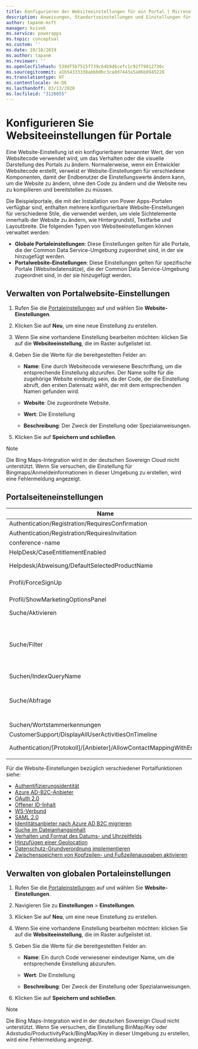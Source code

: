 ```yaml
---
title: Konfigurieren der Websiteeinstellungen für ein Portal | MicrosoftDocs
description: Anweisungen, Standortseinstellungen und Einstellungen für Portal- und globale Einstellungen für alle Portale im Unternehmen hinzuzufügen und zu konfigurieren.
author: tapanm-msft
manager: kvivek
ms.service: powerapps
ms.topic: conceptual
ms.custom: ''
ms.date: 10/18/2019
ms.author: tapanm
ms.reviewer: ''
ms.openlocfilehash: 539df5b7515f739c64b9d6cefc1c92f79812736c
ms.sourcegitcommit: a1b54333338abbb0bc3ca0d7443a5a06b8945228
ms.translationtype: HT
ms.contentlocale: de-DE
ms.lasthandoff: 03/13/2020
ms.locfileid: "3126055"
---
```

# <a name="configure-site-settings-for-portals"></a>Konfigurieren Sie Websiteeinstellungen für Portale

Eine Website-Einstellung ist ein konfigurierbarer benannter Wert, der von Websitecode verwendet wird, um das Verhalten oder die visuelle Darstellung des Portals zu ändern. Normalerweise, wenn ein Entwickler Websitecode erstellt, verweist er Website-Einstellungen für verschiedene Komponenten, damit der Endbenutzer die Einstellungswerte ändern kann, um die Website zu ändern, ohne den Code zu ändern und die Website neu zu kompilieren und bereitstellen zu müssen.

Die Beispielportale, die mit der Installation von Power Apps-Portalen verfügbar sind, enthalten mehrere konfigurierbare Website-Einstellungen für verschiedene Stile, die verwendet werden, um viele Sichtelemente innerhalb der Website zu ändern, wie Hintergrundstil, Textfarbe und Layoutbreite.
Die folgenden Typen von Websiteeinstellungen können verwaltet werden:

- **Globale Portaleinstellungen**: Diese Einstellungen gelten für alle Portale, die der Common Data Service-Umgebung zugeordnet sind, in der sie hinzugefügt werden.
- **Portalwebsite-Einstellungen**: Diese Einstellungen gelten für spezifische Portale (Websitedatensätze), die der Common Data Service-Umgebung zugeordnet sind, in der sie hinzugefügt werden.


## <a name="manage-portal-site-settings"></a>Verwalten von Portalwebsite-Einstellungen

1. Rufen Sie die [Portaleinstellungen](../manage-existing-portals.md#settings) auf und wählen Sie **Website-Einstellungen**.

2. Klicken Sie auf **Neu**, um eine neue Einstellung zu erstellen.

3. Wenn Sie eine vorhandene Einstellung bearbeiten möchten: klicken Sie auf die **Websiteeinstellung**, die im Raster aufgelistet ist.

4. Geben Sie die Werte für die bereitgestellten Felder an: 

    - **Name**: Eine durch Websitecode verwiesene Beschriftung, um die entsprechende Einstellung abzurufen. Der Name sollte für die zugehörige Website eindeutig sein, da der Code, der die Einstellung abruft, den ersten Datensatz wählt, der mit dem entsprechenden Namen gefunden wird.
    
    - **Website**: Die zugeordnete Website. 
    
    - **Wert**: Die Einstellung
    
    - **Beschreibung**: Der Zweck der Einstellung oder Spezialanweisungen.

5. Klicken Sie auf **Speichern und schließen**.

> [!NOTE] 
> Die Bing Maps-Integration wird in der deutschen Sovereign Cloud nicht unterstützt. Wenn Sie versuchen, die Einstellung für Bingmaps/Anmeldeinformationen in dieser Umgebung zu erstellen, wird eine Fehlermeldung angezeigt.

## <a name="portal-site-settings"></a>Portalseiteneinstellungen

|Name|Value|Beschreibung|
|----|-----|-----------|
|Authentication/Registration/RequiresConfirmation|FALSCH |Ein boolescher Wert von "Wahr" aktiviert die E-Mail-Bestätigung und deaktiviert die offene Registrierung. Standard: Falsch |
|Authentication/Registration/RequiresInvitation|FALSCH |Ein boolescher Wert von "Wahr" aktiviert die Einladungscodefunktion und deaktiviert die offene Registrierung. Standard: Falsch |
|conference-name|Portalkonferenz|Der Name eines adx_conference-Datensatzes, der die Konferenz für ein gegebenes Portal darstellt.|
|HelpDesk/CaseEntitlementEnabled|WAHR|Ein boolescher Wert, der angibt, ob Helpdesk-Anfrageberechtigung aktiviert ist. Standard: false|
|Helpdesk/Abweisung/DefaultSelectedProductName| |Der Name eines Produktdatensatzes, der das standardmäßig ausgewählte Produkt in der Dropdownliste ist, wird auf der Helpdesk-Fallabweisung angezeigt wird, wenn bei mehr als einem Produkt der Produkttypcode 100000001 gleicht.|
|Profil/ForceSignUp|FALSCH|Ein boolescher Wert der den Benutzer, wenn er auf "Wahr" festgelegt ist, seine Profilinformationen zu aktualisieren, bevor sie Zugriff auf die Websiteinhalte erhalten. Standard: Falsch|
|Profil/ShowMarketingOptionsPanel|WAHR|Ein boolescher Wert, der angibt, ob der Bereich angezeigt wird, in dem die Felder aufgeführt werden, in denen die Marketingkommunikationseinstellungen im Profil angegeben werden. Standard: Falsch|
|Suche/Aktivieren|WAHR|Ein boolescher Wert, der angibt, ob die Suche aktiviert ist oder nicht.|
|Suche/Filter|Content:adx_webpage;Events:adx_event,adx_eventschedule;<br>Blogs:adx_blog,adx_blogpost,adx_blogpostcomment;<br>Foren: adx_communityforum, adx_communityforumthread, adx_communityforumpost;<br>Ideas:adx_ideaforum,adx_idea,adx_ideacomment;<br>Probleme:adx_issueforum,adx_issue,adx_issuecomment;Help Desk:Vorfall|Eine Sammlung von Filteroptionen für logische Suchbegriffe. Wenn Sie hier einen Wert definieren, werden der Site-weiten Suche Dropdown-Filteroptionen hinzugefügt. Dieser Wert sollte in Form von Name/Wert-Paaren vorliegen, wobei Name und Wert durch einen Doppelpunkt und Paare durch ein Semikolon getrennt sind.<br>Zum Beispiel "Foren:adx_communityforum,adx_communityforumthread,adx_communityforumpost;Blogs:adx_blog,adx_blogpost,adx_blogpostcomment".|
|Suchen/IndexQueryName|Portalsuche|Der Name der Systemansicht wird von der Portalsucheabfrage verwendet. Standard: Portalsuche|
|Suche/Abfrage|+(@Query) _title:(@Query) _logicalname:adx_webpage~0.9^0.2<br> -_logicalname:adx_webfile~0.9 adx_partialurl:(@Query)<br> _logicalname:adx_blogpost~0.9^0.1 -_logicalname:adx_communityforumthread~0.9|Außerkraftsetzung der Abfrage für Standortssuche, um zusätzliche Gewichtungen und Filter anzuwenden. @Query ist der Abfragetext, der von einem Benutzer eingegeben wird. Lucene-Abfragesyntaxverweis: [https://lucene.apache.org/core/old_versioned_docs/versions/2_9_1/queryparsersyntax.html](https://lucene.apache.org/core/old_versioned_docs/versions/2_9_1/queryparsersyntax.html)| 
|Suchen/Wortstammerkennungen|Englisch|Die Sprache, die vom Wortstammerkennungsalgorithmus der Portalsuche verwendet wird. Standard: Englisch|
|CustomerSupport/DisplayAllUserActivitiesOnTimeline|FALSCH| |
|Authentication/[Protokoll]/[Anbieter]/AllowContactMappingWithEmail| |Zulassen der automatischen Zuordnung zu einem Kontaktdatensatz auf Grundlage der E-Mail-Adresse. Weitere Informationen erhalten Sie [hier](azure-ad-b2c.md#allow-auto-association-to-a-contact-record-based-on-email).|
|||

Für die Website-Einstellungen bezüglich verschiedener Portalfunktionen siehe:

- [Authentifizierungsidentität](set-authentication-identity.md)
- [Azure AD-B2C-Anbieter](azure-ad-b2c.md)
- [OAuth 2.0](configure-oauth2-settings.md)
- [Offener ID-Inhalt](configure-openid-settings.md)
- [WS-Verbund](configure-ws-federation-settings.md)
- [SAML 2.0](configure-saml2-settings.md)
- [Identitätsanbieter nach Azure AD B2C migrieren](migrate-identity-providers.md)
- [Suche im Dateianhangsinhalt](search-file-attachment.md)
- [Verhalten und Format des Datums- und Uhrzeitfelds](behavior-format-date-time-field.md)
- [Hinzufügen einer Geolocation](add-geolocation.md)
- [Datenschutz-Grundverordnung implementieren](https://docs.microsoft.com/dynamics365/customer-engagement/portals/implement-gdpr)
- [Zwischenspeichern von Kopfzeilen- und Fußzeilenausgaben aktivieren](https://docs.microsoft.com/dynamics365/customer-engagement/portals/enable-header-footer-output-caching)

## <a name="manage-global-portal-settings"></a>Verwalten von globalen Portaleinstellungen

1. Rufen Sie die [Portaleinstellungen](../manage-existing-portals.md#settings) auf und wählen Sie **Website-Einstellungen**.

2. Navigieren Sie zu **Einstellungen** &gt; **Einstellungen**.

3. Klicken Sie auf **Neu**, um eine neue Einstellung zu erstellen.

4. Wenn Sie eine vorhandene Einstellung bearbeiten möchten: klicken Sie auf die **Websiteeinstellung**, die im Raster aufgelistet ist.

5. Geben Sie die Werte für die bereitgestellten Felder an: 

    - **Name**: Ein durch Code verwiesener eindeutiger Name, um die entsprechende Einstellung abzurufen.

    - **Wert**: Die Einstellung

    - **Beschreibung**: Der Zweck der Einstellung oder Spezialanweisungen.

6. Klicken Sie auf **Speichern und schließen**.

> [!NOTE] 
> Die Bing Maps-Integration wird in der deutschen Sovereign Cloud nicht unterstützt. Wenn Sie versuchen, die Einstellung BinMap/Key oder Adxstudio/ProductivityPack/BingMap/Key in dieser Umgebung zu erstellen, wird eine Fehlermeldung angezeigt.


